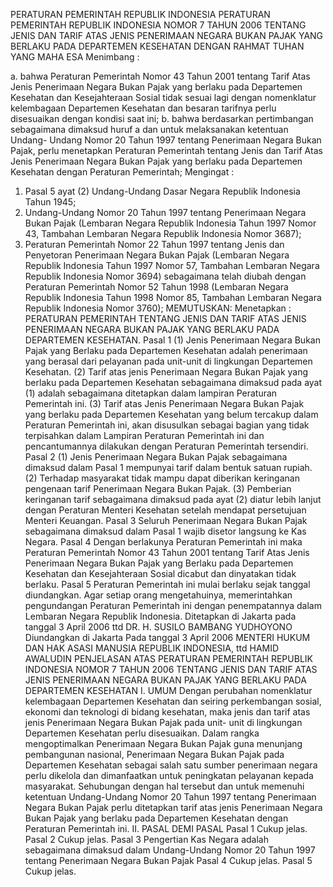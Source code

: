  PERATURAN PEMERINTAH REPUBLIK INDONESIA PERATURAN PEMERINTAH REPUBLIK INDONESIA NOMOR 7 TAHUN 2006 TENTANG JENIS DAN TARIF ATAS JENIS PENERIMAAN NEGARA BUKAN PAJAK YANG BERLAKU PADA DEPARTEMEN KESEHATAN
DENGAN RAHMAT TUHAN YANG MAHA ESA
Menimbang :

a. bahwa Peraturan Pemerintah Nomor 43 Tahun 2001 tentang Tarif Atas Jenis Penerimaan Negara Bukan Pajak yang berlaku pada Departemen Kesehatan dan Kesejahteraan Sosial tidak sesuai lagi dengan nomenklatur kelembagaan Departemen Kesehatan dan besaran tarifnya perlu disesuaikan dengan kondisi saat ini;
b. bahwa berdasarkan pertimbangan sebagaimana dimaksud huruf a dan untuk melaksanakan ketentuan Undang- Undang Nomor 20 Tahun 1997 tentang Penerimaan Negara Bukan Pajak, perlu menetapkan Peraturan Pemerintah tentang Jenis dan Tarif Atas Jenis Penerimaan Negara Bukan Pajak yang berlaku pada Departemen Kesehatan dengan Peraturan Pemerintah;
Mengingat :

1. Pasal 5 ayat (2) Undang-Undang Dasar Negara Republik Indonesia Tahun 1945;
2. Undang-Undang Nomor 20 Tahun 1997 tentang Penerimaan Negara Bukan Pajak (Lembaran Negara Republik Indonesia Tahun 1997 Nomor 43, Tambahan Lembaran Negara Republik Indonesia Nomor 3687);
3. Peraturan Pemerintah Nomor 22 Tahun 1997 tentang Jenis dan Penyetoran Penerimaan Negara Bukan Pajak (Lembaran Negara Republik Indonesia Tahun 1997 Nomor 57, Tambahan Lembaran Negara Republik Indonesia Nomor 3694) sebagaimana telah diubah dengan Peraturan Pemerintah Nomor 52 Tahun 1998 (Lembaran Negara Republik Indonesia Tahun 1998 Nomor 85, Tambahan Lembaran Negara Republik Indonesia Nomor 3760);
MEMUTUSKAN:
 Menetapkan : PERATURAN PEMERINTAH TENTANG JENIS DAN TARIF ATAS JENIS PENERIMAAN NEGARA BUKAN PAJAK YANG BERLAKU PADA DEPARTEMEN KESEHATAN.
Pasal 1
(1) Jenis Penerimaan Negara Bukan Pajak yang Berlaku pada Departemen Kesehatan adalah penerimaan yang berasal dari pelayanan pada unit-unit di lingkungan Departemen Kesehatan.
(2) Tarif atas jenis Penerimaan Negara Bukan Pajak yang berlaku pada Departemen Kesehatan sebagaimana dimaksud pada ayat (1) adalah sebagaimana ditetapkan dalam lampiran Peraturan Pemerintah ini.
(3) Tarif atas Jenis Penerimaan Negara Bukan Pajak yang berlaku pada Departemen Kesehatan yang belum tercakup dalam Peraturan Pemerintah ini, akan disusulkan sebagai bagian yang tidak terpisahkan dalam Lampiran Peraturan Pemerintah ini dan pencantumannya dilakukan dengan Peraturan Pemerintah tersendiri.
Pasal 2
(1) Jenis Penerimaan Negara Bukan Pajak sebagaimana dimaksud dalam Pasal 1 mempunyai tarif dalam bentuk satuan rupiah.
(2) Terhadap masyarakat tidak mampu dapat diberikan keringanan pengenaan tarif Penerimaan Negara Bukan Pajak.
(3) Pemberian keringanan tarif sebagaimana dimaksud pada ayat (2) diatur lebih lanjut dengan Peraturan Menteri Kesehatan setelah mendapat persetujuan Menteri Keuangan.
Pasal 3
Seluruh Penerimaan Negara Bukan Pajak sebagaimana dimaksud dalam Pasal 1 wajib disetor langsung ke Kas Negara.
Pasal 4
Dengan berlakunya Peraturan Pemerintah ini maka Peraturan Pemerintah Nomor 43 Tahun 2001 tentang Tarif Atas Jenis Penerimaan Negara Bukan Pajak yang Berlaku pada Departemen Kesehatan dan Kesejahteraan Sosial dicabut dan dinyatakan tidak berlaku.
Pasal 5
Peraturan Pemerintah ini mulai berlaku sejak tanggal diundangkan.
Agar setiap orang mengetahuinya, memerintahkan pengundangan Peraturan Pemerintah ini dengan penempatannya dalam Lembaran Negara Republik Indonesia. Ditetapkan di Jakarta pada tanggal 3 April 2006 ttd DR. H. SUSILO BAMBANG YUDHOYONO Diundangkan di Jakarta Pada tanggal 3 April 2006 MENTERI HUKUM DAN HAK ASASI MANUSIA REPUBLIK INDONESIA, ttd HAMID AWALUDIN PENJELASAN ATAS PERATURAN PEMERINTAH REPUBLIK INDONESIA NOMOR 7 TAHUN 2006 TENTANG JENIS DAN TARIF ATAS JENIS PENERIMAAN NEGARA BUKAN PAJAK YANG BERLAKU PADA DEPARTEMEN KESEHATAN I. UMUM Dengan perubahan nomenklatur kelembagaan Departemen Kesehatan dan seiring perkembangan sosial, ekonomi dan teknologi di bidang kesehatan, maka jenis dan tarif atas jenis Penerimaan Negara Bukan Pajak pada unit- unit di lingkungan Departemen Kesehatan perlu disesuaikan. Dalam rangka mengoptimalkan Penerimaan Negara Bukan Pajak guna menunjang pembangunan nasional, Penerimaan Negara Bukan Pajak pada Departemen Kesehatan sebagai salah satu sumber penerimaan negara perlu dikelola dan dimanfaatkan untuk peningkatan pelayanan kepada masyarakat. Sehubungan dengan hal tersebut dan untuk memenuhi ketentuan Undang-Undang Nomor 20 Tahun 1997 tentang Penerimaan Negara Bukan Pajak perlu ditetapkan tarif atas jenis Penerimaan Negara Bukan Pajak yang berlaku pada Departemen Kesehatan dengan Peraturan Pemerintah ini. II. PASAL DEMI PASAL Pasal 1 Cukup jelas. Pasal 2 Cukup jelas. Pasal 3 Pengertian Kas Negara adalah sebagaimana dimaksud dalam Undang-Undang Nomor 20 Tahun 1997 tentang Penerimaan Negara Bukan Pajak Pasal 4 Cukup jelas. Pasal 5 Cukup jelas.
